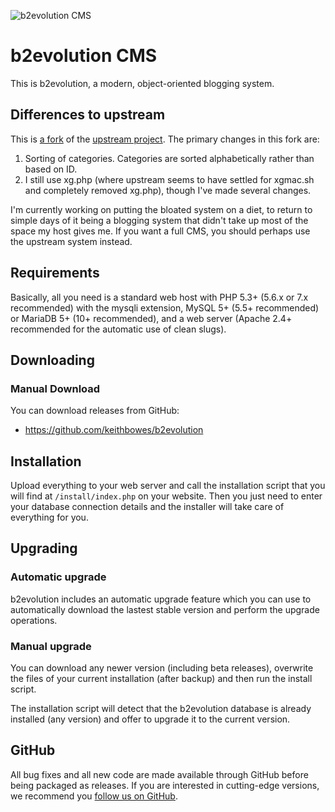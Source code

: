 ![b2evolution CMS](media/shared/global/logos/b2evolution_1016x208_wbg.png)

# b2evolution CMS

This is b2evolution, a modern, object-oriented blogging system.

## Differences to upstream

This is [a fork](https://github.com/keithbowes/b2evolution) of the [upstream project](https://github.com/b2evolution/b2evolution).  The primary changes in this fork are:

1.  Sorting of categories.  Categories are sorted alphabetically rather than based on ID.
1.  I still use xg.php (where upstream seems to have settled for xgmac.sh and completely removed xg.php), though I've made several changes.

I'm currently working on putting the bloated system on a diet, to return to simple days of it being a blogging system that didn't take up most of the space my host gives me.  If you want a full CMS, you should perhaps use the upstream system instead.

## Requirements

Basically, all you need is a standard web host with PHP 5.3+ (5.6.x or 7.x recommended) with the mysqli extension, MySQL 5+ (5.5+ recommended) or MariaDB 5+ (10+ recommended), and a web server (Apache 2.4+ recommended for the automatic use of clean slugs).

## Downloading

### Manual Download

You can download releases from GitHub:

- <https://github.com/keithbowes/b2evolution>

## Installation

Upload everything to your web server and call the installation script that you will find at `/install/index.php` on your website. Then you just need to enter your database connection details and the installer will take care of everything for you.

## Upgrading

### Automatic upgrade

b2evolution includes an automatic upgrade feature which you can use to automatically download the lastest stable version and perform the upgrade operations.

### Manual upgrade

You can download any newer version (including beta releases), overwrite the files of your current installation (after backup) and then run the install script.

The installation script will detect that the b2evolution database is already installed (any version) and offer to upgrade it to the current version.

## GitHub

All bug fixes and all new code are made available through GitHub before being packaged as releases. If you are interested in cutting-edge versions, we recommend you [follow us on GitHub](https://github.com/keithbowes/b2evolution).

